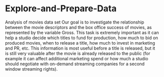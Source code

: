 # Explore-and-Prepare-Data
Analysis of movies data set
Our goal is to investigate the relationship between the movie descriptors and the box office success of movies, as represented by the variable Gross. This task is extremely important as it can help a studio decide which titles to fund for production, how much to bid on produced movies, when to release a title, how much to invest in marketing and PR, etc. This information is most useful before a title is released, but it is still very valuable after the movie is already released to the public (for example it can affect additional marketing spend or how much a studio should negotiate with on-demand streaming companies for a second window streaming rights).


